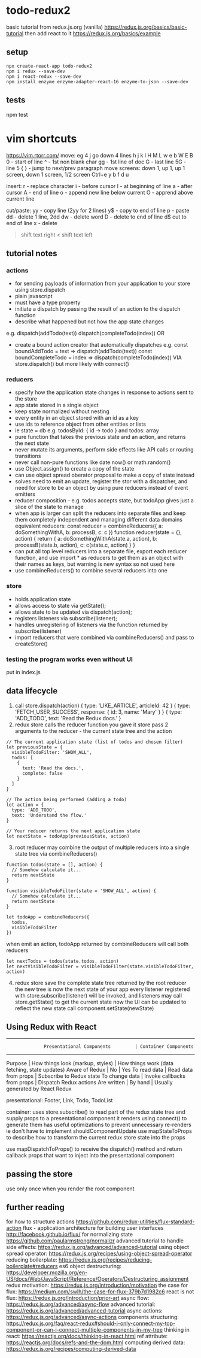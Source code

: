 # todo-redux2
basic tutorial from redux.js.org (vanilla)
https://redux.js.org/basics/basic-tutorial
then add react to it
https://redux.js.org/basics/example

## setup
```
npx create-react-app todo-redux2
npm i redux --save-dev
npm i react-redux --save-dev
npm install enzyme enzyme-adapter-react-16 enzyme-to-json --save-dev
```

## tests
npm test

# vim shortcuts
https://vim.rtorr.com/
move: eg 4 j go down 4 lines
h j k l
H M L
w e b
W E B
0 - start of line
^ - 1st non blank char
gg - 1st line of doc
G - last line
5G - line 5
{ } - jump to next/prev paragraph
move screens: down 1, up 1, up 1 screen, down 1 screen, 1/2 screen
Ctrl+e y b f d u

insert:
r - replace character
i - before cursor
I - at beginning of line
a - after cursor
A - end of line
o - append new line below current
O - apprend above current line

cut/paste:
yy - copy line (2yy for 2 lines)
y$ - copy to end of line
p - paste
dd - delete 1 line, 2dd
dw - delete word
D - delete to end of line
d$ cut to end of line
x - delete
> shift text right
< shift text left

## tutorial notes
### actions 
- for sending payloads of information from your application to your store using store.dispatch 
- plain javascript
- must have a type property
- initiate a dispatch by passing the result of an action to the dispatch function
- describe what happened but not how the app state changes

e.g. 
dispatch(addTodo(text))
dispatch(completeTodo(index))
OR
- create a bound action creator that automatically dispatches
e.g. 
const boundAddTodo = text => dispatch(addTodo(text))
const boundCompleteTodo = index => dispatch(completeTodo(index))
VIA
store.dispatch() but more likely with connect()

### reducers
- specify how the application state changes in response to actions sent to the store
- app state stored in a single object
- keep state normalized without nesting
- every entity in an object stored with an id as a key
- use ids to reference object from other entities or lists
- ie state = db
e.g. todosById: { id -> todo } and todos: array<id>
- pure function that takes the previous state and an action, and returns the next state
- never mutate its arguments, perform side effects like API calls or routing transitions
- never call non-pure functions like date.now() or math.random()
- use Object.assign() to create a copy of the state
- can use object spread oberator proposal to make a copy of state instead
- solves need to emit an update, register the stor with a dispatcher, and need for store to be an object by using pure reducers instead of event emitters
- reducer composition - e.g. todos accepts state, but todoApp gives just a slice of the state to manage
- when app is larger can split the reducers into separate files and keep them completely independent and managing different data domains
equivalent reducers:
const reducer = combineReducers({
  a: doSomethingWithA,
  b: processB,
  c: c
})
function reducer(state = {}, action) {
  return {
    a: doSomethingWithA(state.a, action),
    b: processB(state.b, action),
    c: c(state.c, action)
  }
}
- can put all top level reducers into a separate file, export each reducer function, and use import * as reducers to get them as an object with their
names as keys, but warning is new syntax so not used here
- use combineReducers() to combine several reducers into one

### store
- holds application state
- allows access to state via getState();
- allows state to be updated via dispatch(action);
- registers listeners via subscribe(listener);
- handles unregistering of listeners via the function returned by subscribe(listener)
- import reducers that were combined via combineReducers() and pass to createStore()

### testing the program works even without UI
put in index.js

## data lifecycle
1. call store.dispatch(action)
{ type: 'LIKE_ARTICLE', articleId: 42 }
 { type: 'FETCH_USER_SUCCESS', response: { id: 3, name: 'Mary' } }
 { type: 'ADD_TODO', text: 'Read the Redux docs.' }
2. redux store calls the reducer function you gave it
store pass 2 arguments to the reducer - the current state tree and the action
```
// The current application state (list of todos and chosen filter)
let previousState = {
  visibleTodoFilter: 'SHOW_ALL',
  todos: [
    {
      text: 'Read the docs.',
      complete: false
    }
  ]
}

// The action being performed (adding a todo)
let action = {
  type: 'ADD_TODO',
  text: 'Understand the flow.'
}

// Your reducer returns the next application state
let nextState = todoApp(previousState, action)
```

3. root reducer may combine the output of multiple reducers into a single state tree
via combineReducers()
```
function todos(state = [], action) {
  // Somehow calculate it...
  return nextState
}

function visibleTodoFilter(state = 'SHOW_ALL', action) {
  // Somehow calculate it...
  return nextState
}

let todoApp = combineReducers({
  todos,
  visibleTodoFilter
})
```

when emit an action, todoApp returned by combineReducers will call both reducers

```
let nextTodos = todos(state.todos, action)
let nextVisibleTodoFilter = visibleTodoFilter(state.visibleTodoFilter, action)
```

4. redux store save the complete state tree returned by the root reducer
the new tree is now the next state of your app
every listener registered with store.subscribe(listener) will be invoked, and
listeners may call store.getState() to get the current state
now the UI can be updated to reflect the new state
call component.setState(newState)

## Using Redux with React
-----------------------------------------------------------------------------
                  Presentational Components	        | Container Components
-----------------------------------------------------------------------------
Purpose	        | How things look (markup, styles)	| How things work (data fetching, state updates)
Aware of Redux	| No	                              | Yes
To read data	  | Read data from props	            | Subscribe to Redux state
To change data	| Invoke callbacks from props	      | Dispatch Redux actions
Are written	    | By hand	                          | Usually generated by React Redux

presentational:
Footer, Link, Todo, TodoList

container:
uses store.subscribe() to read part of the redux state tree and supply props to a presentational component it renders
using connect() to generate them has useful optimizations to prevent unnecessary re-renders
ie don't have to implement shouldComponentUpdate
use mapStateToProps to describe how to transform the current redux store state into the props 

use mapDispatchToProps() to receive the dispatch() method and return callback props that want to inject into the presentational component

## passing the store
use <Provider> only once when you render the root component

## further reading
for how to structure actions
https://github.com/redux-utilities/flux-standard-action
flux - application architecture for building user interfaces
http://facebook.github.io/flux/
for normalizing state
https://github.com/paularmstrong/normalizr
advanced tutorial to handle side effects:
https://redux.js.org/advanced/advanced-tutorial
using object spread operator:
https://redux.js.org/recipes/using-object-spread-operator
reducing boilerplate:
https://redux.js.org/recipes/reducing-boilerplate#reducers
es6 object destructuring:
https://developer.mozilla.org/en-US/docs/Web/JavaScript/Reference/Operators/Destructuring_assignment
redux motivation:
https://redux.js.org/introduction/motivation
the case for flux:
https://medium.com/swlh/the-case-for-flux-379b7d1982c6
react is not flux:
https://redux.js.org/introduction/prior-art
async flow:
https://redux.js.org/advanced/async-flow
advanced tutorial:
https://redux.js.org/advanced/advanced-tutorial
async actions:
https://redux.js.org/advanced/async-actions
components structuring:
https://redux.js.org/faq/react-redux#should-i-only-connect-my-top-component-or-can-i-connect-multiple-components-in-my-tree
thinking in react:
https://reactjs.org/docs/thinking-in-react.html
ref attribute:
https://reactjs.org/docs/refs-and-the-dom.html
computing derived data:
https://redux.js.org/recipes/computing-derived-data